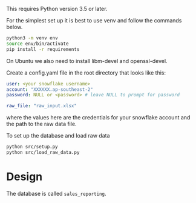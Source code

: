 This requires Python version 3.5 or later.

For the simplest set up it is best to use venv and follow the commands below.

```bash
python3 -m venv env
source env/bin/activate
pip install -r requirements
```

On Ubuntu we also need to install libm-devel and openssl-devel.

Create a config.yaml file in the root directory that looks like this:

```yaml
user: <your snowflake username>
account: "XXXXXX.ap-southeast-2"
password: NULL or <password> # leave NULL to prompt for password

raw_file: "raw_input.xlsx"
```
where the values here are the credentials for your snowflake account and the path to the raw data file.

To set up the database and load raw data 

```bash
python src/setup.py
python src/load_raw_data.py
```



# Design

The database is called `sales_reporting`.